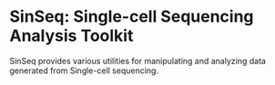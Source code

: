 SinSeq: Single-cell Sequencing Analysis Toolkit
=======

SinSeq provides various utilities for manipulating and analyzing data generated from Single-cell sequencing.
